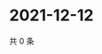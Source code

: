 # 2021-12-12

共 0 条

<!-- BEGIN WEIBO -->
<!-- 最后更新时间 Sun Dec 12 2021 11:08:45 GMT+0800 (China Standard Time) -->

<!-- END WEIBO -->
